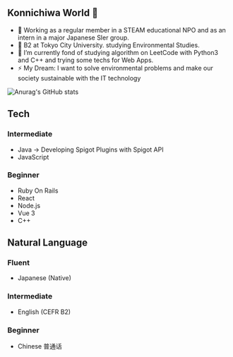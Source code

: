 ## Konnichiwa World 👋

<!--
**TaichiEto/TaichiEto** is a ✨ _special_ ✨ repository because its `README.md` (this file) appears on your GitHub profile.

Here are some ideas to get you started:

- 🔭 I’m currently working on ...
- 🌱 I’m currently learning ...
- 👯 I’m looking to collaborate on ...
- 🤔 I’m looking for help with ...
- 💬 Ask me about ...
- 📫 How to reach me: ...
- 😄 Pronouns: ...
- ⚡ Fun fact: ...
-->

- 🔭 Working as a regular member in a STEAM educational NPO and as an intern in a major Japanese SIer group.
- 🔭 B2 at Tokyo City University. studying Environmental Studies.
- 🌱 I’m currently fond of studying algorithm on LeetCode with Python3 and C++ and trying some techs for Web Apps.
- ⚡ My Dream: I want to solve environmental problems and make our society sustainable with the IT technology

![Anurag's GitHub stats](https://github-readme-stats.vercel.app/api?username=TaichiEto)

## Tech
### Intermediate 
- Java
  → Developing Spigot Plugins with Spigot API
- JavaScript
### Beginner
- Ruby On Rails
- React
- Node.js
- Vue 3
- C++
## Natural Language
### Fluent
- Japanese (Native)
### Intermediate 
- English (CEFR B2)
### Beginner 
- Chinese 普通话
